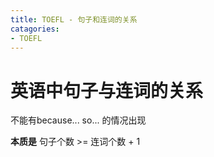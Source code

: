 ```yaml
---
title: TOEFL - 句子和连词的关系
catagories:
- TOEFL
---
```


# 英语中句子与连词的关系

不能有because... so... 的情况出现

**本质是** 句子个数 >= 连词个数 + 1

